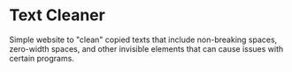 # Text Cleaner

Simple website to "clean" copied texts that include non-breaking spaces, zero-width spaces, and other invisible elements that can cause issues with certain programs.
